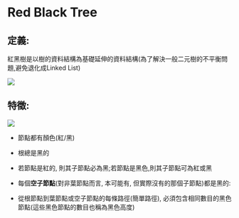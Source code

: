# Red Black Tree

## 定義:
紅黑樹是以樹的資料結構為基礎延伸的資料結構(為了解決一般二元樹的不平衡問題,避免退化成Linked List)

![](https://yotsuba1022.gitbooks.io/data-structure-note/content/assets/rbtree-1.png)

## 特徵:

![](https://yotsuba1022.gitbooks.io/data-structure-note/content/assets/rbtree-2.png)

* 節點都有顏色(紅/黑)

* 根總是黑的

* 若節點是紅的, 則其子節點必為黑;若節點是黑色,則其子節點可為紅或黑

* 每個**空子節點**(對非葉節點而言, 本可能有, 但實際沒有的那個子節點)都是黑的:

* 從根節點到葉節點或空子節點的每條路徑(簡單路徑), 必須包含相同數目的黑色節點(這些黑色節點的數目也稱為黑色高度)
